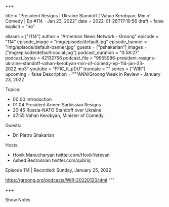 
+++

title = "President Resigns | Ukraine Standoff | Vahan Kerobyan, Min of Comedy | Ep #114 - Jan 23, 2022"
date = 2022-01-26T17:10:56
draft = false
explicit = "no"

aliases = ["/114"]
author = "Armenian News Network - Groong"
episode = "114"
episode_image = "img/episode/default.jpg"
episode_banner = "img/episode/default-banner.jpg"
guests = ["pshakarian"]
images = ["img/episode/default-social.jpg"]
podcast_duration = "0:58:27"
podcast_bytes = 42132756
podcast_file = "9955086-president-resigns-ukraine-standoff-vahan-kerobyan-min-of-comedy-ep-114-jan-23-2022.mp3"
youtube = "FFiC_lt_pDU"
truncate = ""
series = ["WIR"]
upcoming = false
Description = """ANN/Groong Week in Review - January 23, 2022

Topics:
* 00:00 Introduction 
* 01:04 President Armen Sarkissian Resigns
* 20:46 Russia-NATO Standoff over Ukraine
* 47:55 Vahan Kerobyan, Minister of Comedy

Guests:
* Dr. Pietro Shakarian

Hosts:
* Hovik Manucharyan twitter.com/HovikYerevan
* Asbed Bedrossian twitter.com/qubriq

Episode 114 | Recorded: Sunday, January 25, 2022

https://groong.org/podcasts/WiR-20220123.html
"""

+++

Show Notes

